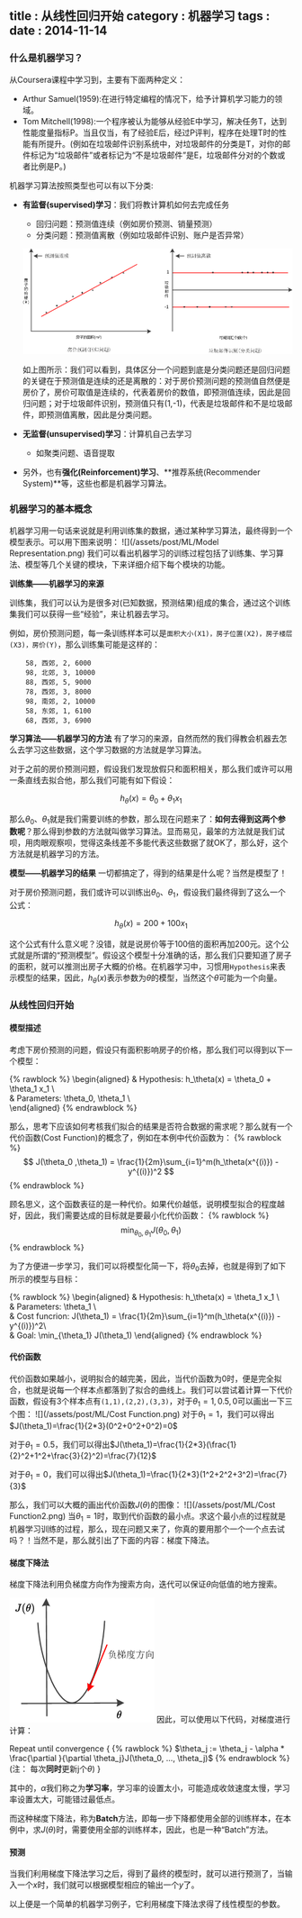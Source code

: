 title    : 从线性回归开始
category : 机器学习
tags     : 
date     : 2014-11-14
---

### 什么是机器学习？

从Coursera课程中学习到，主要有下面两种定义：
- Arthur Samuel(1959):在进行特定编程的情况下，给予计算机学习能力的领域。
- Tom Mitchell(1998):一个程序被认为能够从经验E中学习，解决任务T，达到性能度量指标P。当且仅当，有了经验E后，经过P评判，程序在处理T时的性能有所提升。(例如在垃圾邮件识别系统中，对垃圾邮件的分类是T，对你的邮件标记为“垃圾邮件”或者标记为“不是垃圾邮件”是E，垃圾邮件分对的个数或者比例是P。)

机器学习算法按照类型也可以有以下分类:
- **有监督(supervised)学习**：我们将教计算机如何去完成任务
	* 回归问题：预测值连续（例如房价预测、销量预测）
	* 分类问题：预测值离散（例如垃圾邮件识别、账户是否异常）

	![](/assets/post/ML/ML_predict.png)

	如上图所示：我们可以看到，具体区分一个问题到底是分类问题还是回归问题的关键在于预测值是连续的还是离散的：对于房价预测问题的预测值自然便是房价了，房价可取值是连续的，代表着房价的数值，即预测值连续，因此是回归问题；对于垃圾邮件识别，预测值只有(1,-1)，代表是垃圾邮件和不是垃圾邮件，即预测值离散，因此是分类问题。
- **无监督(unsupervised)学习**：计算机自己去学习
	* 如聚类问题、语音提取
- 另外，也有**强化(Reinforcement)学习**、**推荐系统(Recommender System)**等，这些也都是机器学习算法。

### 机器学习的基本概念

机器学习用一句话来说就是利用训练集的数据，通过某种学习算法，最终得到一个模型表示。可以用下图来说明：
![](/assets/post/ML/Model Representation.png)
我们可以看出机器学习的训练过程包括了训练集、学习算法、模型等几个关键的模块，下来详细介绍下每个模块的功能。

**训练集——机器学习的来源**

训练集，我们可以认为是很多对(已知数据，预测结果)组成的集合，通过这个训练集我们可以获得一些“经验”，来让机器去学习。

例如，房价预测问题，每一条训练样本可以是`面积大小(X1)，房子位置(X2)，房子楼层(X3)，房价(Y)`，那么训练集可能是这样的：

		58, 西郊, 2, 6000
		98, 北郊, 3, 10000
		88, 西郊, 5, 9000
		78, 西郊, 3, 8000
		98, 南郊, 2, 10000
		58, 东郊, 1, 6100
		68, 西郊, 3, 6900

**学习算法——机器学习的方法**
有了学习的来源，自然而然的我们得教会机器去怎么去学习这些数据，这个学习数据的方法就是学习算法。

对于之前的房价预测问题，假设我们发现放假只和面积相关，那么我们或许可以用一条直线去拟合他，那么我们可能有如下假设：

$$
h_\theta(x) = \theta_0 + \theta_1 x_1
$$

那么$\theta_0$、$\theta_1$就是我们需要训练的参数，那么现在问题来了：**如何去得到这两个参数呢**？那么得到参数的方法就叫做学习算法。显而易见，最笨的方法就是我们试呗，用肉眼观察呗，觉得这条线差不多能代表这些数据了就OK了，那么好，这个方法就是机器学习的方法。

**模型——机器学习的结果**
一切都搞定了，得到的结果是什么呢？当然是模型了！

对于房价预测问题，我们或许可以训练出$\theta_0$、$\theta_1$，假设我们最终得到了这么一个公式：

$$
h_\theta(x) = 200 + 100 x_1
$$

这个公式有什么意义呢？没错，就是说房价等于100倍的面积再加200元。这个公式就是所谓的“预测模型”。假设这个模型十分准确的话，那么我们只要知道了房子的面积，就可以推测出房子大概的价格。在机器学习中，习惯用`Hypothesis`来表示模型的结果，因此，$h_\theta(x)$表示参数为$\theta$的模型，当然这个$\theta$可能为一个向量。

### 从线性回归开始

#### 模型描述
考虑下房价预测的问题，假设只有面积影响房子的价格，那么我们可以得到以下一个模型：

{% rawblock %}
\begin{aligned}
& Hypothesis: h_\theta(x) = \theta_0 + \theta_1 x_1 \\\
& Parameters: \theta_0, \theta_1 \\\
\end{aligned}
{% endrawblock %}

那么，思考下应该如何考核我们拟合的结果是否符合数据的需求呢？那么就有一个代价函数(Cost Function)的概念了，例如在本例中代价函数为：
{% rawblock %}
$$
J(\theta_0 ,\theta_1) = \frac{1}{2m}\sum_{i=1}^m(h_\theta(x^{(i)}) - y^{(i)})^2
$$
{% endrawblock %}

顾名思义，这个函数表征的是一种代价。如果代价越低，说明模型拟合的程度越好，因此，我们需要达成的目标就是要最小化代价函数：
{% rawblock %}
$$
\min_{\theta_0, \theta_1} J(\theta_0, \theta_1)
$$
{% endrawblock %}

为了方便进一步学习，我们可以将模型化简一下，将$\theta_0$去掉，也就是得到了如下所示的模型与目标：

{% rawblock %}
\begin{aligned}
& Hypothesis: h_\theta(x) = \theta_1 x_1 \\\
& Parameters: \theta_1 \\\
& Cost funcrion: J(\theta_1) = \frac{1}{2m}\sum_{i=1}^m(h_\theta(x^{(i)}) - y^{(i)})^2\\\
& Goal: \min_{\theta_1} J(\theta_1)
\end{aligned}
{% endrawblock %}

#### 代价函数

代价函数如果越小，说明拟合的越完美，因此，当代价函数为0时，便是完全拟合，也就是说每一个样本点都落到了拟合的曲线上。我们可以尝试着计算一下代价函数，假设有3个样本点有`(1,1),(2,2),(3,3)`，对于$\theta_1=1, 0.5, 0$可以画出一下三个图：
![](/assets/post/ML/Cost Function.png)
对于$\theta_1=1$，我们可以得出$J(\theta_1)=\frac{1}{2*3}(0^2+0^2+0^2)=0$

对于$\theta_1=0.5$，我们可以得出$J(\theta_1)=\frac{1}{2*3}(\frac{1}{2}^2+1^2+\frac{3}{2}^2)=\frac{7}{12}$

对于$\theta_1=0$，我们可以得出$J(\theta_1)=\frac{1}{2*3}(1^2+2^2+3^2)=\frac{7}{3}$

那么，我们可以大概的画出代价函数$J(\theta)$的图像：
![](/assets/post/ML/Cost Function2.png)
当$\theta_1=1$时，取到代价函数的最小点。求这个最小点的过程就是机器学习训练的过程，那么，现在问题又来了，你真的要用那个一个一个点去试吗？！当然不是，那么就引出了下面的内容：梯度下降法。

#### 梯度下降法

梯度下降法利用负梯度方向作为搜索方向，迭代可以保证$\theta$向低值的地方搜索。

![](/assets/post/ML/Gradient.png)
因此，可以使用以下代码，对梯度进行计算：

Repeat until convergence {
{% rawblock %}
	$\theta_j := \theta_j - \alpha * \frac{\partial }{\partial \theta_j}J(\theta_0, ..., \theta_j)$
{% endrawblock %}
(注： 每次**同时**更新j个$\theta$) 
}

其中的，$\alpha$我们称之为**学习率**，学习率的设置太小，可能造成收敛速度太慢，学习率设置太大，可能错过最低点。

而这种梯度下降法，称为**Batch**方法，即每一步下降都使用全部的训练样本，在本例中，求$J(\theta)$时，需要使用全部的训练样本，因此，也是一种“Batch”方法。

#### 预测

当我们利用梯度下降法学习之后，得到了最终的模型时，就可以进行预测了，当输入一个$x$时，我们就可以根据模型相应的输出一个$y$了。

以上便是一个简单的机器学习例子，它利用梯度下降法求得了线性模型的参数。